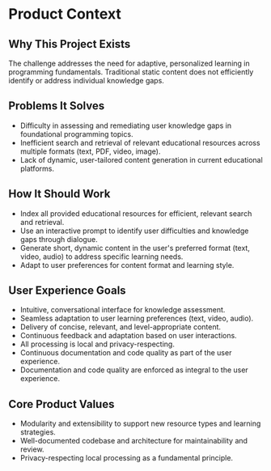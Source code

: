 # Product Context

## Why This Project Exists

The challenge addresses the need for adaptive, personalized learning in programming fundamentals. Traditional static
content does not efficiently identify or address individual knowledge gaps.

## Problems It Solves

- Difficulty in assessing and remediating user knowledge gaps in foundational programming topics.
- Inefficient search and retrieval of relevant educational resources across multiple formats (text, PDF, video, image).
- Lack of dynamic, user-tailored content generation in current educational platforms.

## How It Should Work

- Index all provided educational resources for efficient, relevant search and retrieval.
- Use an interactive prompt to identify user difficulties and knowledge gaps through dialogue.
- Generate short, dynamic content in the user's preferred format (text, video, audio) to address specific learning
  needs.
- Adapt to user preferences for content format and learning style.

## User Experience Goals

- Intuitive, conversational interface for knowledge assessment.
- Seamless adaptation to user learning preferences (text, video, audio).
- Delivery of concise, relevant, and level-appropriate content.
- Continuous feedback and adaptation based on user interactions.
- All processing is local and privacy-respecting.
- Continuous documentation and code quality as part of the user experience.
- Documentation and code quality are enforced as integral to the user experience.

## Core Product Values

- Modularity and extensibility to support new resource types and learning strategies.
- Well-documented codebase and architecture for maintainability and review.
- Privacy-respecting local processing as a fundamental principle.
